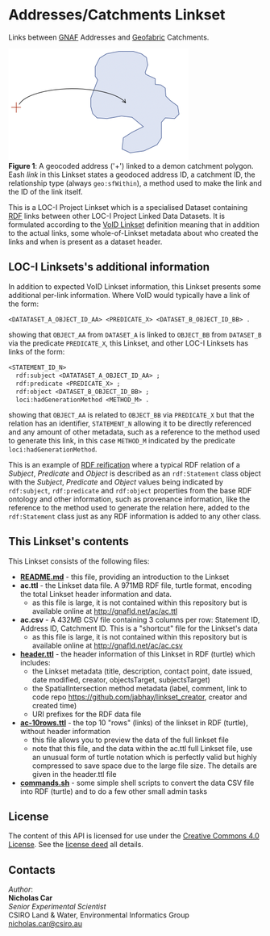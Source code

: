 # Addresses/Catchments Linkset
Links between [GNAF](linked.data.gov.au/dataset/gnaf) Addresses and [Geofabric](linked.data.gov.au/dataset/geofabric) Catchments.

![](ac.png)  
**Figure 1**: A geocoded address ('+') linked to a demon catchment polygon. Eash *link* in this Linkset states a geodoced address ID, a catchment ID, the relationship type (always `geo:sfWithin`), a method used to make the link and the ID of the link itself.

This is a LOC-I Project Linkset which is a specialised Dataset containing [RDF](https://www.w3.org/2001/sw/wiki/RDF) links between other LOC-I Project Linked Data Datasets. It is formulated according to the [VoID Linkset](https://www.w3.org/TR/void/) definition meaning that in addition to the actual links, some whole-of-Linkset metadata about who created the links and when is present as a dataset header.

## LOC-I Linksets's additional information
In addition to expected VoID Linkset information, this Linkset presents some additional per-link information. Where VoID would typically have a link of the form:

```
<DATATASET_A_OBJECT_ID_AA> <PREDICATE_X> <DATASET_B_OBJECT_ID_BB> .
```
showing that `OBJECT_AA` from `DATASET_A` is linked to `OBJECT_BB` from `DATASET_B` via the predicate `PREDICATE_X`, this Linkset, and other LOC-I Linksets has links of the form:

```
<STATEMENT_ID_N>
  rdf:subject <DATATASET_A_OBJECT_ID_AA> ;
  rdf:predicate <PREDICATE_X> ;
  rdf:object <DATASET_B_OBJECT_ID_BB> ;
  loci:hadGenerationMethod <METHOD_M> .
```

showing that `OBJECT_AA` is related to `OBJECT_BB` via `PREDICATE_X` but that the relation has an identifier, `STATEMENT_N` allowing it to be directly referenced and any amount of other metadata, such as a reference to the method used to generate this link, in this case `METHOD_M` indicated by the predicate `loci:hadGenerationMethod`.

This is an example of <a href="https://en.wikipedia.org/wiki/Reification_(computer_science)#RDF_and_OWL">RDF reification</a> where a typical RDF relation of a *Subject*, *Predicate* and *Object* is described as an `rdf:Statement` class object with the *Subject*, *Predicate* and *Object* values being indicated by `rdf:subject`, `rdf:predicate` and `rdf:object` properties from the base RDF ontology and other information, such as provenance information, like the reference to the method used to generate the relation here, added to the `rdf:Statement` class just as any RDF information is added to any other class.


## This Linkset's contents
This Linkset consists of the following files:

* **[README.md](README.md)** - this file, providing an introduction to the Linkset
* **ac.ttl** - the Linkset data file. A 971MB RDF file, turtle format, encoding the total Linkset header information and data.
  * as this file is large, it is not contained within this repository but is available online at <http://gnafld.net/ac/ac.ttl>
* **ac.csv** - A 432MB CSV file containing 3 columns per row: Statement ID, Address ID, Catchment ID. This is a "shortcut" file for the Linkset's data
  * as this file is large, it is not contained within this repository but is available online at <http://gnafld.net/ac/ac.csv>
* **[header.ttl](header.ttl)** - the header information of this Linkset in RDF (turtle) which includes:
  * the Linkset metadata (title, description, contact point, date issued, date modified, creator, objectsTarget, subjectsTarget)
  * the SpatialIntersection method metadata (label, comment, link to code repo <https://github.com/jabhay/linkset_creator>, creator and created time)
  * URI prefixes for the RDF data file
* **[ac-10rows.ttl](ac-10rows.ttl)** - the top 10 "rows" (links) of the linkset in RDF (turtle), without header information
  * this file allows you to preview the data of the full linkset file
  * note that this file, and the data within the ac.ttl full Linkset file, use an unusual form of turtle notation which is perfectly valid but highly compressed to save space due to the large file size. The details are given in the header.ttl file
* **[commands.sh](commands.sh)** - some simple shell scripts to convert the data CSV file into RDF (turtle) and to do a few other small admin tasks


## License
The content of this API is licensed for use under the [Creative Commons 4.0 License](https://creativecommons.org/licenses/by/4.0/). See the [license deed](LICENSE) all details.


## Contacts
*Author*:  
**Nicholas Car**  
*Senior Experimental Scientist*  
CSIRO Land & Water, Environmental Informatics Group  
<nicholas.car@csiro.au>
